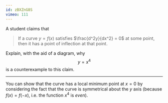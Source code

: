 ```yaml
---
id: zBXZnG8S
vimeo: 111
---
```


A student claims that

 > If a curve $y = f(x)$ satisfies $\frac{d^2y}{dx^2} = 0$ at some point, then it has a point of inflection at that point.

Explain, with the aid of a diagram, why
$$
y = x^4
$$
is a counterexample to this claim.

---

You can show that the curve has a local minimum point at $x = 0$ by considering the fact that the curve is symmetrical about the $y$ axis (because $f(x) = f(-x)$, i.e. the function $x^4$ is _even_).
